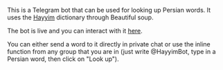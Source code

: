 This is a Telegram bot that can be used for looking up Persian words. It uses the [Hayyim](https://dsal.uchicago.edu/dictionaries/hayyim/) dictionary through Beautiful soup.

The bot is live and you can interact with it [here](https://telegram.me/HayyimBot).

You can either send a word to it directly in private chat or use the inline function from any group that you are in (just write @HayyimBot, type in a Persian word, then click on "Look up").


